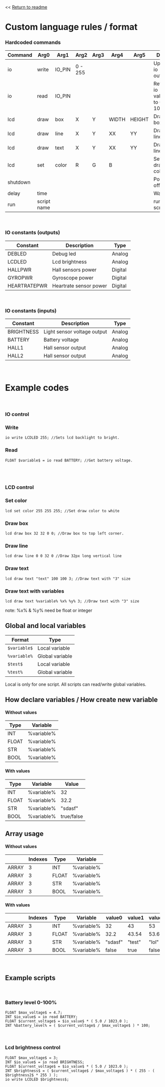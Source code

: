 
<< [Return to readme](./README.md)
# Custom language rules / format


### Hardcoded commands
| Command  | Arg0  | Arg1  | Arg2  | Arg3  | Arg4  | Arg5  | Desc  |
| ------------- | ------------- | ------------- | ------------- | ------------- | ------------- | ------------- | ------------- |
| io  | write | IO_PIN | 0 - 255 |  |  |  | Update io output |
| io  | read | IO_PIN |  |  |  |  | Returns io value to 0-1023 |
| lcd  | draw | box | X | Y | WIDTH | HEIGHT | Draws box |
| lcd  | draw | line | X | Y | XX | YY | Draws line |
| lcd  | draw | text | X | Y | XX | YY | Draws line |
| lcd  | set | color | R | G | B |  | Sets draw color |
| shutdown  |  |  |  |  |  |  | Power off |
| delay  | time |  |  |  |  |  | Wait |
| run  | script name |  |  |  |  |  | run script |
<br />

### IO constants (outputs)
| Constant  | Description  | Type  |
| ------------- | ------------- | ------------- |
| DEBLED  | Debug led | Analog |
| LCDLED  | Lcd brightness | Analog |
| HALLPWR  | Hall sensors power | Digital |
| GYROPWR  | Gyroscope power | Digital |
| HEARTRATEPWR  | Heartrate sensor power | Digital |

<br />

### IO constants (inputs)
| Constant  | Description  | Type  |
| ------------- | ------------- | ------------- |
| BRIGHTNESS | Light sensor voltage output  | Analog |
| BATTERY | Battery voltage  | Analog |
| HALL1 | Hall sensor output  | Analog |
| HALL2 | Hall sensor output  | Analog |

<br />

# Example codes

<br />

### IO control

### Write
```
io write LCDLED 255; //Sets lcd backlight to bright.
```

### Read
```
FLOAT $variable$ = io read BATTERY; //Get battery voltage. 
```
<br />
<br />

### LCD control

### Set color
```
lcd set color 255 255 255; //Set draw color to white
```

### Draw box
```
lcd draw box 32 32 0 0; //Draw box to top left corner.
```

### Draw line
```
lcd draw line 0 0 32 0 //Draw 32px long vertical line
```

### Draw text
```
lcd draw text "text" 100 100 3; //Draw text with "3" size
```

### Draw text with variables
```
lcd draw text %variable% %x% %y% 3; //Draw text with "3" size
```
note: %x% & %y% need be float or integer
<br />

## Global and local variables
| Format  | Type  |
| ------------- | ------------- | 
| `$variable$`  | Local variable| 
| `%variable%`  | Global variable| 
| `$test$`  | Local variable| 
| `%test%`  | Global variable| 

Local is only for one script.
All scripts can read/write global variables.

## How declare variables / How create new variable

#### Without values
|  Type |  Variable | 
| ------------- | ------------- |
| INT | %variable% | 
| FLOAT | %variable% | 
| STR | %variable% | 
| BOOL | %variable% | 

#### With values
|  Type |  Variable | Value
| ------------- | ------------- | ------------- |
| INT | %variable% | 32
| FLOAT | %variable% | 32.2
| STR | %variable% | "sdasf"
| BOOL | %variable% | true/false

## Array usage

#### Without values
| |  Indexes |  Type | Variable 
| ------------- | ------------- | ------------- | ------------- |
| ARRAY | 3 | INT | %variable% 
| ARRAY | 3 | FLOAT | %variable% 
| ARRAY | 3 | STR | %variable% 
| ARRAY | 3 | BOOL | %variable% 

#### With values
| |  Indexes |  Type | Variable | value0 | value1 | value2
| ------------- | ------------- | ------------- | ------------- | ------------- | ------------- | ------------- |
| ARRAY | 3 | INT | %variable% | 32 | 43 | 53
| ARRAY | 3 | FLOAT | %variable% | 32.2 | 43.54 | 53.65
| ARRAY | 3 | STR | %variable% | "sdasf" | "test" | "lol"
| ARRAY | 3 | BOOL | %variable% | false | true | false

<br />

## Example scripts

<br />

### Battery level 0-100%
```
FLOAT $max_voltage$ = 4.7;
INT $io_value$ = io read BATTERY; 
FLOAT $current_voltage$ = $io_value$ * ( 5.0 / 1023.0 );
INT %battery_level% = ( $current_voltage$ / $max_voltage$ ) * 100;
```
<br />

### Lcd brightness control
```
FLOAT $max_voltage$ = 3;
INT $io_value$ = io read BRIGHTNESS;
FLOAT $current_voltage$ = $io_value$ * ( 5.0 / 1023.0 );
INT $brightness$ = ( $current_voltage$ / $max_voltage$ ) * ( 255 - ( $brightness2$ * 255 ) );
io write LCDLED $brightness$;
```
